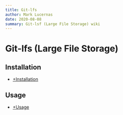 ```yaml
---
title: Git-lfs
author: Mark Lucernas
date: 2020-08-08
summary: Git-lsf (Large File Storage) wiki
---
```



# Git-lfs (Large File Storage)

## Installation

  - [+Installation](installation)

## Usage

  - [+Usage](usage)

